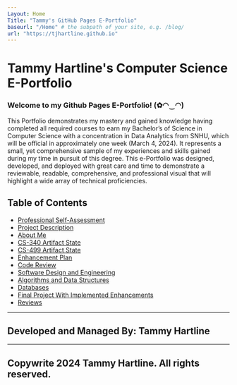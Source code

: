 ```yaml
---
Layout: Home
Title: "Tammy's GitHub Pages E-Portfolio"
baseurl: "/Home" # the subpath of your site, e.g. /blog/
url: "https://tjhartline.github.io"
---
```


# Tammy Hartline's Computer Science E-Portfolio

### Welcome to my Github Pages E-Portfolio! (✿◠‿◠)

This Portfolio demonstrates my mastery and gained knowledge having completed all required courses to earn my Bachelor’s of Science in Computer Science with a concentration in Data Analytics from SNHU, which will be official in approximately one week (March 4, 2024). It represents a small, yet comprehensive sample of my experiences and skills gained during my time in pursuit of this degree. This e-Portfolio was designed, developed, and deployed with great care and time to demonstrate a reviewable, readable, comprehensive, and professional visual that will highlight a wide array of technical proficiencies.

## Table of Contents

- [Professional Self-Assessment](professional-self-assessment.md)
- [Project Description](/portfolio-considerations/)
- [About Me](/about-me/)
- [CS-340 Artifact State](/cs-340-artifact-state/)
- [CS-499 Artifact State](/cs-499-artifact-state/)
- [Enhancement Plan](/enhancement-plan/)
- [Code Review](/code-review/)
- [Software Design and Engineering](/software-design-and-engineering/)
- [Algorithms and Data Structures](/algorithms-and-data-structures/)
- [Databases](/databases/)
- [Final Project With Implemented Enhancements](/final-project/)
- [Reviews](/reviews/)
---
Developed and Managed By: Tammy Hartline
---
---
Copywrite 2024 Tammy Hartline. All rights reserved.
---
